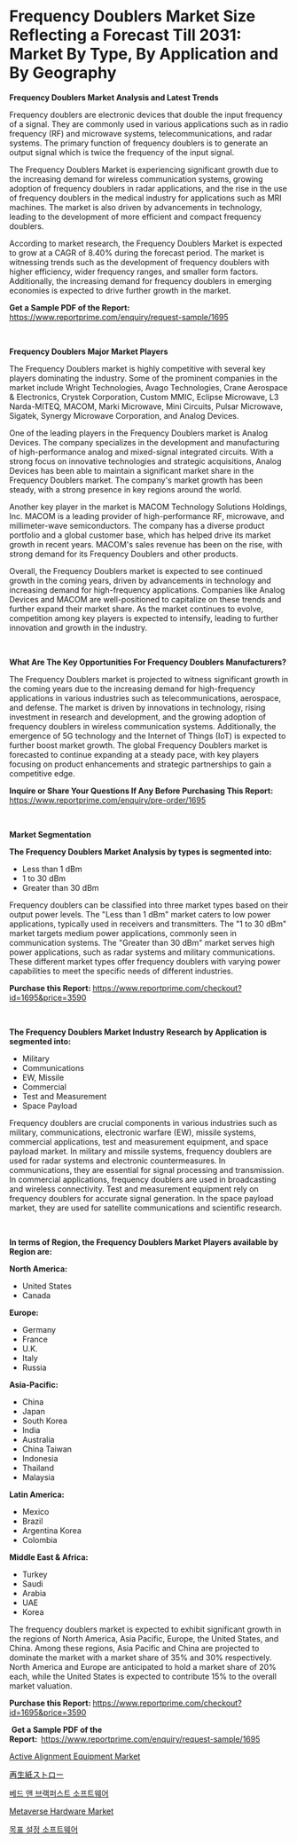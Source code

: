 <p><h1>Frequency Doublers Market Size Reflecting a Forecast Till 2031: Market By Type, By Application and By Geography</h1></p><p><strong>Frequency Doublers Market Analysis and Latest Trends</strong></p>
<p><p>Frequency doublers are electronic devices that double the input frequency of a signal. They are commonly used in various applications such as in radio frequency (RF) and microwave systems, telecommunications, and radar systems. The primary function of frequency doublers is to generate an output signal which is twice the frequency of the input signal.</p><p>The Frequency Doublers Market is experiencing significant growth due to the increasing demand for wireless communication systems, growing adoption of frequency doublers in radar applications, and the rise in the use of frequency doublers in the medical industry for applications such as MRI machines. The market is also driven by advancements in technology, leading to the development of more efficient and compact frequency doublers.</p><p>According to market research, the Frequency Doublers Market is expected to grow at a CAGR of 8.40% during the forecast period. The market is witnessing trends such as the development of frequency doublers with higher efficiency, wider frequency ranges, and smaller form factors. Additionally, the increasing demand for frequency doublers in emerging economies is expected to drive further growth in the market.</p></p>
<p><strong>Get a Sample PDF of the Report:&nbsp;</strong> <a href="https://www.reportprime.com/enquiry/request-sample/1695">https://www.reportprime.com/enquiry/request-sample/1695</a></p>
<p>&nbsp;</p>
<p><strong>Frequency Doublers Major Market Players</strong></p>
<p><p>The Frequency Doublers market is highly competitive with several key players dominating the industry. Some of the prominent companies in the market include Wright Technologies, Avago Technologies, Crane Aerospace & Electronics, Crystek Corporation, Custom MMIC, Eclipse Microwave, L3 Narda-MITEQ, MACOM, Marki Microwave, Mini Circuits, Pulsar Microwave, Sigatek, Synergy Microwave Corporation, and Analog Devices. </p><p>One of the leading players in the Frequency Doublers market is Analog Devices. The company specializes in the development and manufacturing of high-performance analog and mixed-signal integrated circuits. With a strong focus on innovative technologies and strategic acquisitions, Analog Devices has been able to maintain a significant market share in the Frequency Doublers market. The company's market growth has been steady, with a strong presence in key regions around the world.</p><p>Another key player in the market is MACOM Technology Solutions Holdings, Inc. MACOM is a leading provider of high-performance RF, microwave, and millimeter-wave semiconductors. The company has a diverse product portfolio and a global customer base, which has helped drive its market growth in recent years. MACOM's sales revenue has been on the rise, with strong demand for its Frequency Doublers and other products.</p><p>Overall, the Frequency Doublers market is expected to see continued growth in the coming years, driven by advancements in technology and increasing demand for high-frequency applications. Companies like Analog Devices and MACOM are well-positioned to capitalize on these trends and further expand their market share. As the market continues to evolve, competition among key players is expected to intensify, leading to further innovation and growth in the industry.</p></p>
<p>&nbsp;</p>
<p><strong>What Are The Key Opportunities For Frequency Doublers Manufacturers?</strong></p>
<p><p>The Frequency Doublers market is projected to witness significant growth in the coming years due to the increasing demand for high-frequency applications in various industries such as telecommunications, aerospace, and defense. The market is driven by innovations in technology, rising investment in research and development, and the growing adoption of frequency doublers in wireless communication systems. Additionally, the emergence of 5G technology and the Internet of Things (IoT) is expected to further boost market growth. The global Frequency Doublers market is forecasted to continue expanding at a steady pace, with key players focusing on product enhancements and strategic partnerships to gain a competitive edge.</p></p>
<p><strong>Inquire or Share Your Questions If Any Before Purchasing This Report:</strong> <a href="https://www.reportprime.com/enquiry/pre-order/1695">https://www.reportprime.com/enquiry/pre-order/1695</a></p>
<p>&nbsp;</p>
<p><strong>Market Segmentation</strong></p>
<p><strong>The Frequency Doublers Market Analysis by types is segmented into:</strong></p>
<p><ul><li>Less than 1 dBm</li><li>1 to 30 dBm</li><li>Greater than 30 dBm</li></ul></p>
<p><p>Frequency doublers can be classified into three market types based on their output power levels. The "Less than 1 dBm" market caters to low power applications, typically used in receivers and transmitters. The "1 to 30 dBm" market targets medium power applications, commonly seen in communication systems. The "Greater than 30 dBm" market serves high power applications, such as radar systems and military communications. These different market types offer frequency doublers with varying power capabilities to meet the specific needs of different industries.</p></p>
<p><strong>Purchase this Report:&nbsp;</strong><a href="https://www.reportprime.com/checkout?id=1695&price=3590">https://www.reportprime.com/checkout?id=1695&price=3590</a></p>
<p>&nbsp;</p>
<p><strong>The Frequency Doublers Market Industry Research by Application is segmented into:</strong></p>
<p><ul><li>Military</li><li>Communications</li><li>EW, Missile</li><li>Commercial</li><li>Test and Measurement</li><li>Space Payload</li></ul></p>
<p><p>Frequency doublers are crucial components in various industries such as military, communications, electronic warfare (EW), missile systems, commercial applications, test and measurement equipment, and space payload market. In military and missile systems, frequency doublers are used for radar systems and electronic countermeasures. In communications, they are essential for signal processing and transmission. In commercial applications, frequency doublers are used in broadcasting and wireless connectivity. Test and measurement equipment rely on frequency doublers for accurate signal generation. In the space payload market, they are used for satellite communications and scientific research.</p></p>
<p>&nbsp;</p>
<p><strong>In terms of Region, the Frequency Doublers Market Players available by Region are:</strong></p>
<p>
    <p> <strong> North America: </strong>
        <ul>
            <li>United States</li>
            <li>Canada</li>
        </ul>
        </p> 
    <p> <strong> Europe: </strong>
        <ul>
            <li>Germany</li>
            <li>France</li>
            <li>U.K.</li>
            <li>Italy</li>
            <li>Russia</li>
        </ul>
        </p> 
    <p> <strong> Asia-Pacific: </strong>
        <ul>
            <li>China</li>
            <li>Japan</li>
            <li>South Korea</li>
            <li>India</li>
            <li>Australia</li>
            <li>China Taiwan</li>
            <li>Indonesia</li>
            <li>Thailand</li>
            <li>Malaysia</li>
        </ul>
        </p> 
    <p> <strong> Latin America: </strong>
        <ul>
            <li>Mexico</li>
            <li>Brazil</li>
            <li>Argentina Korea</li>
            <li>Colombia</li>
        </ul>
        </p> 
    <p> <strong> Middle East & Africa: </strong>
        <ul>
            <li>Turkey</li>
            <li>Saudi</li>
            <li>Arabia</li>
            <li>UAE</li>
            <li>Korea</li>
        </ul>
    </p>
    </p>
<p><p>The frequency doublers market is expected to exhibit significant growth in the regions of North America, Asia Pacific, Europe, the United States, and China. Among these regions, Asia Pacific and China are projected to dominate the market with a market share of 35% and 30% respectively. North America and Europe are anticipated to hold a market share of 20% each, while the United States is expected to contribute 15% to the overall market valuation.</p></p>
<p><strong>Purchase this Report: </strong><a href="https://www.reportprime.com/checkout?id=1695&price=3590">https://www.reportprime.com/checkout?id=1695&price=3590</a></p>
<p>&nbsp;<strong>Get a Sample PDF of the Report:&nbsp;&nbsp;</strong><a href="https://www.reportprime.com/enquiry/request-sample/1695">https://www.reportprime.com/enquiry/request-sample/1695</a></p>
<p><strong></strong></p>
<p><p><a href="https://github.com/gulaimolin/Market-Research-Report-List-3/blob/main/active-alignment-equipment-market.md">Active Alignment Equipment Market</a></p><p><a href="https://github.com/AriMuller2009/Market-Research-Report-List-1/blob/main/420369210006.md">再生紙ストロー</a></p><p><a href="https://github.com/TimmyMann6767/Market-Research-Report-List-1/blob/main/88618689421.md">베드 앤 브랙퍼스트 소프트웨어</a></p><p><a href="https://github.com/mauripalmi/Market-Research-Report-List-2/blob/main/metaverse-hardware-market.md">Metaverse Hardware Market</a></p><p><a href="https://github.com/JeromeRtyau89966/Market-Research-Report-List-1/blob/main/14063779422.md">목표 설정 소프트웨어</a></p></p>